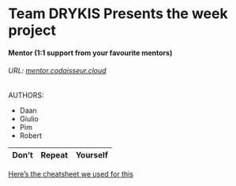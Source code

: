 # Team DRYKIS Presents the week project
#### Mentor (1:1 support from your favourite mentors)
###### URL: [mentor.codaisseur.cloud](mentor.codaisseur.cloud)

AUTHORS:
* Daan
* Giulio
* Pim
* Robert


| Don’t        | Repeat           | Yourself  |
| ------------- |:-------------:| -----:|

[Here’s the cheatsheet we used for this](https://github.com/adam-p/markdown-here/wiki/Markdown-Cheatsheet)

